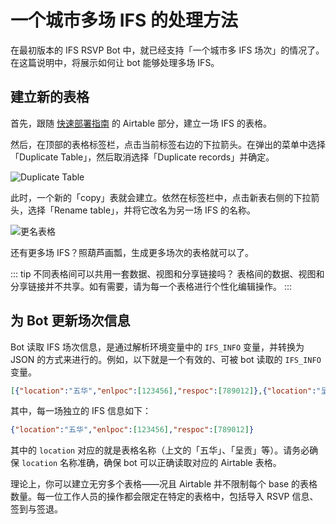 # 一个城市多场 IFS 的处理方法
在最初版本的 IFS RSVP Bot 中，就已经支持「一个城市多 IFS 场次」的情况了。在这篇说明中，将展示如何让 bot 能够处理多场 IFS。

## 建立新的表格
首先，跟随 [快速部署指南](/zh-cn/QuickDeployGuide) 的 Airtable 部分，建立一场 IFS 的表格。

然后，在顶部的表格标签栏，点击当前标签右边的下拉箭头。在弹出的菜单中选择「Duplicate Table」，然后取消选择「Duplicate records」并确定。

![Duplicate Table](https://i.imgur.com/rOKNBZK.png)

此时，一个新的「copy」表就会建立。依然在标签栏中，点击新表右侧的下拉箭头，选择「Rename table」，并将它改名为另一场 IFS 的名称。

![更名表格](https://i.imgur.com/PNur06i.png)

还有更多场 IFS？照葫芦画瓢，生成更多场次的表格就可以了。

::: tip 不同表格间可以共用一套数据、视图和分享链接吗？
表格间的数据、视图和分享链接并不共享。如有需要，请为每一个表格进行个性化编辑操作。
:::

## 为 Bot 更新场次信息
Bot 读取 IFS 场次信息，是通过解析环境变量中的 `IFS_INFO` 变量，并转换为 JSON 的方式来进行的。例如，以下就是一个有效的、可被 bot 读取的 `IFS_INFO` 变量。

```json
[{"location":"五华","enlpoc":[123456],"respoc":[789012]},{"location":"呈贡","enlpoc":[345678],"respoc":[901234]}]
```

其中，每一场独立的 IFS 信息如下：

```json
{"location":"五华","enlpoc":[123456],"respoc":[789012]}
```

其中的 `location` 对应的就是表格名称（上文的「五华」、「呈贡」等）。请务必确保 `location` 名称准确，确保 bot 可以正确读取对应的 Airtable 表格。

理论上，你可以建立无穷多个表格——况且 Airtable 并不限制每个 base 的表格数量。每一位工作人员的操作都会限定在特定的表格中，包括导入 RSVP 信息、签到与签退。